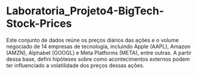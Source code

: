 # Laboratoria_Projeto4-BigTech-Stock-Prices
Este conjunto de dados reúne os preços diários das ações e o volume negociado de 14 empresas de tecnologia, incluindo Apple (AAPL), Amazon (AMZN), Alphabet (GOOGL) e Meta Platforms (META), entre outras. A partir dessa base, defini hipóteses sobre como acontecimentos externos podem ter influenciado a volatilidade dos preços dessas ações.
